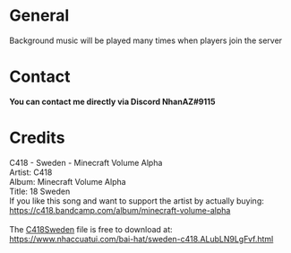 # General

Background music will be played many times when players join the server


# Contact
**You can contact me directly via Discord NhanAZ#9115**

# Credits
C418 - Sweden - Minecraft Volume Alpha\
Artist: C418\
Album: Minecraft Volume Alpha\
Title: 18 Sweden\
If you like this song and want to support the artist by actually buying:\
https://c418.bandcamp.com/album/minecraft-volume-alpha
\
\
The [C418Sweden](https://github.com/nhanaz-pm-pl/BackgroundMusic/blob/master/resources/BackgroundMusic%20Pack/sounds/C418Sweden.ogg) file is free to download at: https://www.nhaccuatui.com/bai-hat/sweden-c418.ALubLN9LgFvf.html